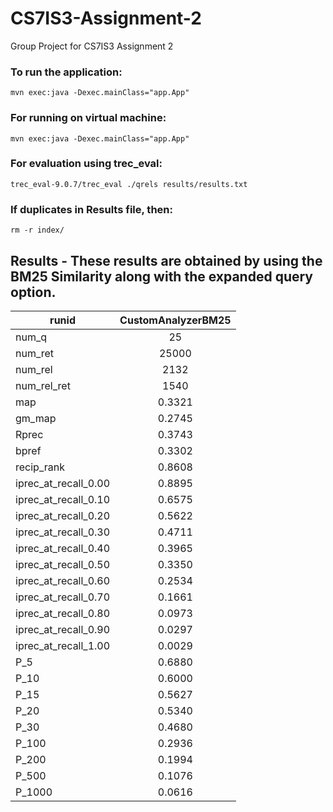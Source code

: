 # CS7IS3-Assignment-2
Group Project for CS7IS3 Assignment 2


### To run the application:
`mvn exec:java -Dexec.mainClass="app.App"`

### For running on virtual machine:

`mvn exec:java -Dexec.mainClass="app.App"`

### For evaluation using trec_eval:
`trec_eval-9.0.7/trec_eval ./qrels results/results.txt`

### If duplicates in Results file, then:
`rm -r index/`

## Results - These results are obtained by using the BM25 Similarity along with the expanded query option.


| runid                | CustomAnalyzerBM25  |
| -------------------- |:-------------------:|
| num_q                | 25                  |
| num_ret              | 25000               |
| num_rel              | 2132                |
| num_rel_ret          | 1540                |
| map                  | 0.3321              |
| gm_map               | 0.2745              |
| Rprec                | 0.3743              |
| bpref                | 0.3302              |
| recip_rank           | 0.8608              |
| iprec_at_recall_0.00 | 0.8895              |
| iprec_at_recall_0.10 | 0.6575              |
| iprec_at_recall_0.20 | 0.5622              |
| iprec_at_recall_0.30 | 0.4711              |
| iprec_at_recall_0.40 | 0.3965              |
| iprec_at_recall_0.50 | 0.3350              |
| iprec_at_recall_0.60 | 0.2534              |
| iprec_at_recall_0.70 | 0.1661              |
| iprec_at_recall_0.80 | 0.0973              |
| iprec_at_recall_0.90 | 0.0297              |
| iprec_at_recall_1.00 | 0.0029              |
| P_5                  | 0.6880              |
| P_10                 | 0.6000              |
| P_15                 | 0.5627              |
| P_20                 | 0.5340              |
| P_30                 | 0.4680              |
| P_100                | 0.2936              |
| P_200                | 0.1994              |
| P_500                | 0.1076              |
| P_1000               | 0.0616              |



